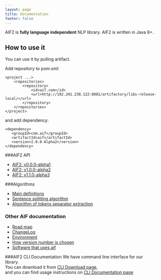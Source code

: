 ```yaml
---
layout: page
title: Documentation
footer: false
---
```

 
AIF2 is **fully language independent** NLP library. AIF2 is written in Java 8+. 

## How to use it

You can use it by pulling artifact. 

Add repository to pom.xml:

    <project ...>
        <repositories>
            <repository>
                <id>aif.com</id>
                <url>http://192.241.238.122:8081/artifactory/libs-release-local/</url>
            </repository>
        </repositories>
    </project>

and add dependency:

    <dependency>
       <groupId>com.aif</groupId>
       <artifactId>aif</artifactId>
       <version>2.0.0-Alpha2</version>
    </dependency> 
 
###AIF2 API
* [AIF2: v0.0.0-alpha1](/docs/aif2-lib/alpha1/)
* [AIF2: v1.0.0-alpha2](/docs/aif2-lib/alpha2/)
* [AIF2: v1.1.0-alpha3](/docs/aif2-lib/alpha3/)

###Algorithms
* [Main definitions](./algorithm/main-definitions.html)
* [Sentence splitting algorithm](./algorithm/sentence-splitting.html)
* [Algorithm of tokens separator extraction](./algorithm/token-separator-extraction.html)

### Other AIF documentation
* [Road map](./common/road-map.html)
* [ChangeLog](./common/changelog.html)
* [Environment](./common/environment.html)
* [How version number is chosen](./common/how-version-number-is-chosen.htrml)
* [Software that uses aif](./common/software-that-uses-aif.html)

###AIF2 CLI Documentation
We have command line interface for our library.  
You can download it from [CLI Download page](/downloads/cli.html "CLI Download page"),  
and you can find usage instructions on [CLI Documentation page](/docs/aif-cli/ "CLI Documentation page")
